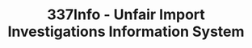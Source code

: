 ---
layout: default
bigquery: https://console.cloud.google.com/bigquery?p=patents-public-data&d=usitc_investigations&page=dataset&project=sheets-management-319211
citation: US International Trade Commission 337Info Unfair Import Investigations Information
  System
contributors: US International Trade Comission
cost: None
description: US International Trade Commission 337Info Unfair Import Investigations
  Information System contains data on investigations done under Section 337. Section
  337 declares the infringement of certain statutory intellectual property rights
  and other forms of unfair competition in import trade to be unlawful practices.
  Most Section 337 investigations involve allegations of patent or registered trademark
  infringement.
documentation: FAQ and tutorial available on the site
last_edit: Mon, 04 Apr 2022 19:10:40 GMT
location: https://pubapps2.usitc.gov/337external/
maintained_by: US International Trade Comission
schema_fields: '[''cafcAppeals'', ''id'', ''reportingRequirements'', ''ouiiAttorney'',
  ''investigationType'', ''ouiiParticipation'', ''finalIdOnViolationIssue'', ''gcAttorney'',
  ''targetDate'', ''patentNumbers'', ''endDateMarkmanHearing'', ''lastUpdated'', ''patentNumber'',
  ''teoProceedingInvolved'', ''finalDetViolation'', ''startDateMarkmanHearing'', ''docketNo'',
  ''finalDetNoViolation'', ''htsNumbers'', ''dateComplaintFiled'', ''actualEndDateEvidHear'',
  ''currentActiveALJ'', ''finalIdOnViolationDue'', ''teoIdIssueDate'', ''scheduledEndDateEvidHear'',
  ''investigationNo'', ''teoReliefGranted'', ''actualStartDateEvidHear'', ''issueDateOtherNonFinal'',
  ''dateCreated'', ''publication_number'', ''scheduledStartDateEvidHear'', ''respondent'',
  ''dateOfPublicationFrNotice'', ''markmanHearing'', ''investigationTermDate'', ''complainant'',
  ''title'', ''teoIdDueDate'', ''currentStatus'', ''internalRemand'', ''trademarkNumbers'',
  ''copyrightNumbers'', ''invUnfairAct'', ''aljAssigned'']'
shortname: unfair_import_investigations
tags:
- import
- legal
- trade
timeframe: 2008-2021 (prior to 2008 downloadable as a JSON file)
title: 337Info - Unfair Import Investigations Information System
uuid: 2721f5ec-e599-4890-9265-9706719fc71e
---